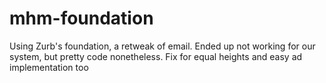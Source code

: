 mhm-foundation
==============

Using Zurb's foundation, a retweak of email. Ended up not working for our system, but pretty code nonetheless. Fix for equal heights and easy ad implementation too
